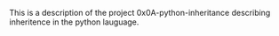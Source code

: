 This is a description of the project 0x0A-python-inheritance describing inheritence in the python lauguage.
